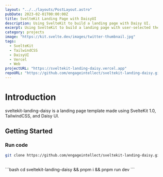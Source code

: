```yaml
---
layout: "../../layouts/PostLayout.astro"
pubDate: 2023-02-01T00:00:00Z
title: SvelteKit Landing Page with DaisyUI
description: Using SvelteKit to build a landing page with Daisy UI.
excerpt: Using SvelteKit to build a landing page with user-selected themes with Daisy UI.
category: projects
image: "https://kit.svelte.dev/images/twitter-thumbnail.jpg"
tags:
  - SvelteKit
  - TailwindCSS
  - DaisyUI
  - Vercel
  - Web
projectURL: "https://sveltekit-landing-daisy.vercel.app"
repoURL: "https://github.com/engageintellect/sveltekit-landing-daisy.git"
---
```


# Introduction

sveltekit-landing-daisy is a landing page template made using SvelteKit 1.0, TailwindCSS, and Daisy UI.

## Getting Started

### Run code

```bash
git clone https://github.com/engageintellect/sveltekit-landing-daisy.git
```

<br/>
```bash
cd sveltekit-landing-daisy && pnpm i && pnpm run dev
```
